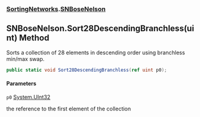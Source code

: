 ### [SortingNetworks](SortingNetworks.md 'SortingNetworks').[SNBoseNelson](SortingNetworks.SNBoseNelson.md 'SortingNetworks.SNBoseNelson')

## SNBoseNelson.Sort28DescendingBranchless(uint) Method

Sorts a collection of 28 elements in descending order using branchless min/max swap.

```csharp
public static void Sort28DescendingBranchless(ref uint p0);
```
#### Parameters

<a name='SortingNetworks.SNBoseNelson.Sort28DescendingBranchless(uint).p0'></a>

`p0` [System.UInt32](https://docs.microsoft.com/en-us/dotnet/api/System.UInt32 'System.UInt32')

the reference to the first element of the collection